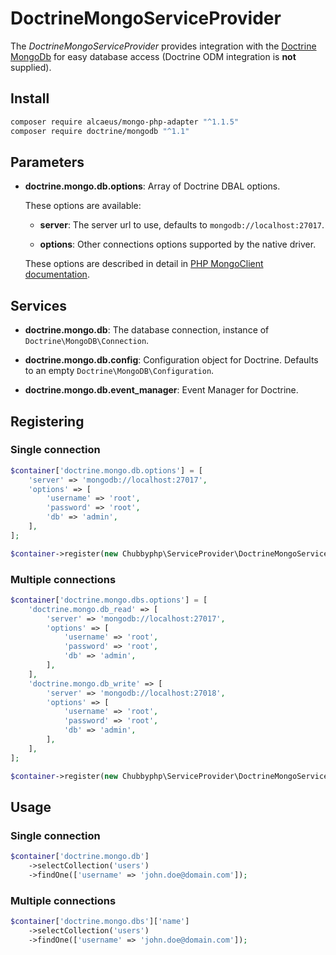# DoctrineMongoServiceProvider

The *DoctrineMongoServiceProvider* provides integration with the [Doctrine MongoDb][1]
for easy database access
(Doctrine ODM integration is **not** supplied).

## Install

```sh
composer require alcaeus/mongo-php-adapter "^1.1.5"
composer require doctrine/mongodb "^1.1"
```

## Parameters

* **doctrine.mongo.db.options**: Array of Doctrine DBAL options.

  These options are available:

  * **server**: The server url to use, defaults to ``mongodb://localhost:27017``.

  * **options**: Other connections options supported by the native driver.

  These options are described in detail in [PHP MongoClient documentation][2].

## Services

* **doctrine.mongo.db**: The database connection, instance of
  ``Doctrine\MongoDB\Connection``.

* **doctrine.mongo.db.config**: Configuration object for Doctrine. Defaults to
  an empty ``Doctrine\MongoDB\Configuration``.

* **doctrine.mongo.db.event_manager**: Event Manager for Doctrine.

## Registering

### Single connection

```php
$container['doctrine.mongo.db.options'] = [
    'server' => 'mongodb://localhost:27017',
    'options' => [
        'username' => 'root',
        'password' => 'root',
        'db' => 'admin',
    ],
];

$container->register(new Chubbyphp\ServiceProvider\DoctrineMongoServiceProvider()));
```

### Multiple connections

```php
$container['doctrine.mongo.dbs.options'] = [
    'doctrine.mongo.db_read' => [
        'server' => 'mongodb://localhost:27017',
        'options' => [
            'username' => 'root',
            'password' => 'root',
            'db' => 'admin',
        ],
    ],
    'doctrine.mongo.db_write' => [
        'server' => 'mongodb://localhost:27018',
        'options' => [
            'username' => 'root',
            'password' => 'root',
            'db' => 'admin',
        ],
    ],
];

$container->register(new Chubbyphp\ServiceProvider\DoctrineMongoServiceProvider());
```

## Usage

### Single connection

```php
$container['doctrine.mongo.db']
    ->selectCollection('users')
    ->findOne(['username' => 'john.doe@domain.com']);
```

### Multiple connections

```php
$container['doctrine.mongo.dbs']['name']
    ->selectCollection('users')
    ->findOne(['username' => 'john.doe@domain.com']);
```

[1]: https://www.doctrine-project.org/projects/mongodb.html
[2]: http://php.net/manual/de/mongo.connecting.php
